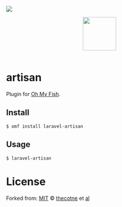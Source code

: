 ![][license-badge]

<div align="center">
  <a href="http://github.com/oh-my-fish/oh-my-fish">
  <img width=90px  src="https://cloud.githubusercontent.com/assets/8317250/8510172/f006f0a4-230f-11e5-98b6-5c2e3c87088f.png">
  </a>
</div>
<br>

# artisan

Plugin for [Oh My Fish][omf-link].

## Install

```fish
$ omf install laravel-artisan
```


## Usage

```fish
$ laravel-artisan
```

# License

Forked from: [MIT][mit] © [thecotne][author] et [al][contributors]


[mit]:            http://opensource.org/licenses/MIT
[author]:         http://github.com/thecotne
[contributors]:   https://github.com/thecotne/omf-artisan/graphs/contributors
[omf-link]:       https://www.github.com/oh-my-fish/oh-my-fish

[license-badge]:  https://img.shields.io/badge/license-MIT-007EC7.svg?style=flat-square
